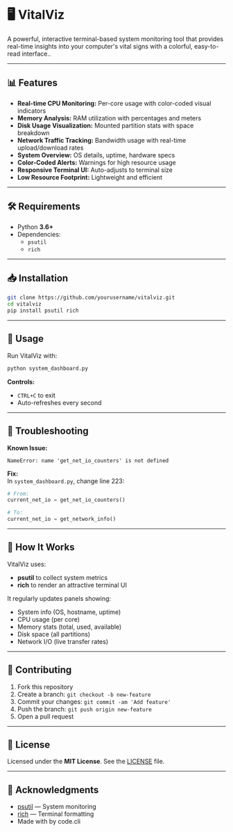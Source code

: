 # 🖥️ VitalViz

A powerful, interactive terminal-based system monitoring tool that provides real-time insights into your computer's vital signs with a colorful, easy-to-read interface..

---

## 📊 Features

- **Real-time CPU Monitoring:** Per-core usage with color-coded visual indicators  
- **Memory Analysis:** RAM utilization with percentages and meters  
- **Disk Usage Visualization:** Mounted partition stats with space breakdown  
- **Network Traffic Tracking:** Bandwidth usage with real-time upload/download rates  
- **System Overview:** OS details, uptime, hardware specs  
- **Color-Coded Alerts:** Warnings for high resource usage  
- **Responsive Terminal UI:** Auto-adjusts to terminal size  
- **Low Resource Footprint:** Lightweight and efficient  

---

## 🛠️ Requirements

- Python **3.6+**
- Dependencies:
  - `psutil`
  - `rich`

---

## 📥 Installation

```bash
git clone https://github.com/yourusername/vitalviz.git
cd vitalviz
pip install psutil rich
```

---

## 🚀 Usage

Run VitalViz with:

```bash
python system_dashboard.py
```

**Controls:**  
- `CTRL+C` to exit  
- Auto-refreshes every second  

---

## 🐛 Troubleshooting

**Known Issue:**  
```
NameError: name 'get_net_io_counters' is not defined
```

**Fix:**  
In `system_dashboard.py`, change line 223:  
```python
# From:
current_net_io = get_net_io_counters()

# To:
current_net_io = get_network_info()
```

---

## 📖 How It Works

VitalViz uses:
- **psutil** to collect system metrics  
- **rich** to render an attractive terminal UI

It regularly updates panels showing:
- System info (OS, hostname, uptime)
- CPU usage (per core)
- Memory stats (total, used, available)
- Disk space (all partitions)
- Network I/O (live transfer rates)

---

## 🤝 Contributing

1. Fork this repository  
2. Create a branch: `git checkout -b new-feature`  
3. Commit your changes: `git commit -am 'Add feature'`  
4. Push the branch: `git push origin new-feature`  
5. Open a pull request  

---

## 📜 License

Licensed under the **MIT License**. See the [LICENSE](LICENSE) file.

---

## 🙏 Acknowledgments

- [psutil](https://github.com/giampaolo/psutil) — System monitoring
- [rich](https://github.com/Textualize/rich) — Terminal formatting  
- Made with by code.cli